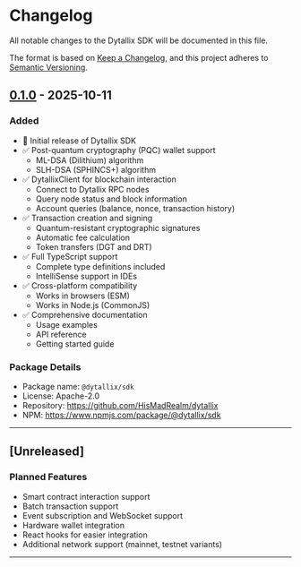# Changelog

All notable changes to the Dytallix SDK will be documented in this file.

The format is based on [Keep a Changelog](https://keepachangelog.com/en/1.0.0/),
and this project adheres to [Semantic Versioning](https://semver.org/spec/v2.0.0.html).

## [0.1.0] - 2025-10-11

### Added
- 🎉 Initial release of Dytallix SDK
- ✅ Post-quantum cryptography (PQC) wallet support
  - ML-DSA (Dilithium) algorithm
  - SLH-DSA (SPHINCS+) algorithm
- ✅ DytallixClient for blockchain interaction
  - Connect to Dytallix RPC nodes
  - Query node status and block information
  - Account queries (balance, nonce, transaction history)
- ✅ Transaction creation and signing
  - Quantum-resistant cryptographic signatures
  - Automatic fee calculation
  - Token transfers (DGT and DRT)
- ✅ Full TypeScript support
  - Complete type definitions included
  - IntelliSense support in IDEs
- ✅ Cross-platform compatibility
  - Works in browsers (ESM)
  - Works in Node.js (CommonJS)
- ✅ Comprehensive documentation
  - Usage examples
  - API reference
  - Getting started guide

### Package Details
- Package name: `@dytallix/sdk`
- License: Apache-2.0
- Repository: https://github.com/HisMadRealm/dytallix
- NPM: https://www.npmjs.com/package/@dytallix/sdk

---

## [Unreleased]

### Planned Features
- Smart contract interaction support
- Batch transaction support
- Event subscription and WebSocket support
- Hardware wallet integration
- React hooks for easier integration
- Additional network support (mainnet, testnet variants)

---

[0.1.0]: https://github.com/DytallixHQ/dytallix-sdk/releases/tag/v0.1.0
